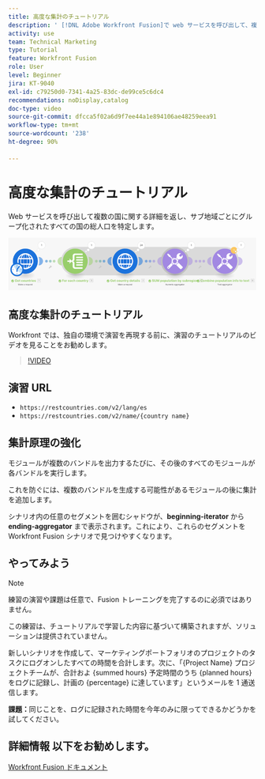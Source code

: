 ```yaml
---
title: 高度な集計のチュートリアル
description: ' [!DNL Adobe Workfront Fusion]で web サービスを呼び出して、複数の国に関する詳細を返し、サブ地域ごとにグループ化された人口を特定する方法を説明します。'
activity: use
team: Technical Marketing
type: Tutorial
feature: Workfront Fusion
role: User
level: Beginner
jira: KT-9040
exl-id: c79250d0-7341-4a25-83dc-de99ce5c6dc4
recommendations: noDisplay,catalog
doc-type: video
source-git-commit: dfcca5f02a6d9f7ee44a1e894106ae48259eea91
workflow-type: tm+mt
source-wordcount: '238'
ht-degree: 90%

---
```


# 高度な集計のチュートリアル

Web サービスを呼び出して複数の国に関する詳細を返し、サブ地域ごとにグループ化されたすべての国の総人口を特定します。

![Fusion シナリオの画像](assets/iteration-and-aggregation-3.png)

## 高度な集計のチュートリアル

Workfront では、独自の環境で演習を再現する前に、演習のチュートリアルのビデオを見ることをお勧めします。

>[!VIDEO](https://video.tv.adobe.com/v/3417305/?quality=12&learn=on&enablevpops&captions=jpn)

## 演習 URL

* `https://restcountries.com/v2/lang/es`
* `https://restcountries.com/v2/name/{country name}`



## 集計原理の強化

モジュールが複数のバンドルを出力するたびに、その後のすべてのモジュールが各バンドルを実行します。

これを防ぐには、複数のバンドルを生成する可能性があるモジュールの後に集計を追加します。

シナリオ内の任意のセグメントを囲むシャドウが、**beginning-iterator** から **ending-aggregator** まで表示されます。これにより、これらのセグメントを Workfront Fusion シナリオで見つけやすくなります。

## やってみよう

>[!NOTE]
>
>練習の演習や課題は任意で、Fusion トレーニングを完了するのに必須ではありません。

この練習は、チュートリアルで学習した内容に基づいて構築されますが、ソリューションは提供されていません。

新しいシナリオを作成して、マーケティングポートフォリオのプロジェクトのタスクにログオンしたすべての時間を合計します。次に、「{Project Name} プロジェクトチームが、合計およ {summed hours} 予定時間のうち {planned hours} をログに記録し、計画の {percentage} に達しています」というメールを 1 通送信します。

**課題：**&#x200B;同じことを、ログに記録された時間を今年のみに限ってできるかどうかを試してください。

## 詳細情報 以下をお勧めします。

[Workfront Fusion ドキュメント](https://experienceleague.adobe.com/ja/docs/workfront-fusion/using/get-started-with-fusion/understand-workfront-fusion/workfront-fusion-overview)
